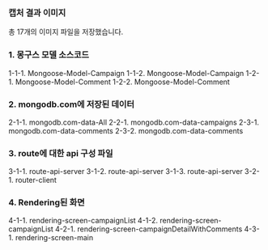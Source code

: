 ### 캡처 결과 이미지

총 17개의 이미지 파일을 저장했습니다.

### 1. 몽구스 모델 소스코드

1-1-1. Mongoose-Model-Campaign
1-1-2. Mongoose-Model-Campaign
1-2-1. Mongoose-Model-Comment
1-2-2. Mongoose-Model-Comment

### 2. mongodb.com에 저장된 데이터

2-1-1. mongodb.com-data-All
2-2-1. mongodb.com-data-campaigns
2-3-1. mongodb.com-data-comments
2-3-2. mongodb.com-data-comments

### 3. route에 대한 api 구성 파일

3-1-1. route-api-server
3-1-2. route-api-server
3-1-3. route-api-server
3-2-1. router-client

### 4. Rendering된 화면

4-1-1. rendering-screen-campaignList
4-1-2. rendering-screen-campaignList
4-2-1. rendering-screen-campaignDetailWithComments
4-3-1. rendering-screen-main
